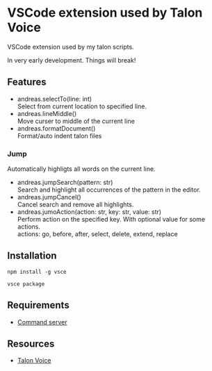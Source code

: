 # VSCode extension used by Talon Voice
VSCode extension used by my talon scripts.

In very early development. Things will break!

## Features
* andreas.selectTo(line: int)    
    Select from current location to specified line.
* andreas.lineMiddle()    
    Move curser to middle of the current line
* andreas.formatDocument()    
    Format/auto indent talon files

### Jump
Automatically highligts all words on the current line. 
* andreas.jumpSearch(pattern: str)    
    Search and highlight all occurrences of the pattern in the editor.
* andreas.jumpCancel()    
    Cancel search and remove all highlights.
* andreas.jumoAction(action: str, key: str, value: str)    
    Perform action on the specified key. With optional value for some actions.    
    actions: go, before, after, select, delete, extend, replace

## Installation
    npm install -g vsce

    vsce package

## Requirements
* [Command server](https://marketplace.visualstudio.com/items?itemName=pokey.command-server)

## Resources
* [Talon Voice](https://talonvoice.com)
